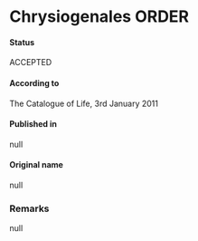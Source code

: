 Chrysiogenales ORDER
=======

#### Status
ACCEPTED

#### According to
The Catalogue of Life, 3rd January 2011

#### Published in
null

#### Original name
null

### Remarks
null